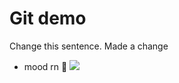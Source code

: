 # Git demo

Change this sentence.
Made a change


- mood rn 🐸 
![](https://thumbs.gfycat.com/UnkemptVibrantIncatern-max-1mb.gif)
